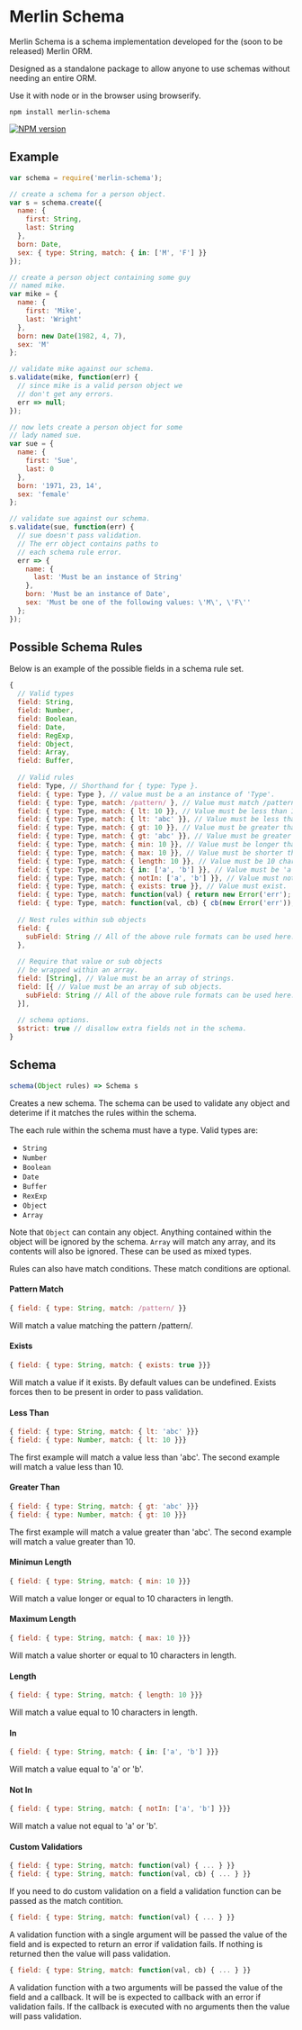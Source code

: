 Merlin Schema
==============

Merlin Schema is a schema implementation
developed for the (soon to be released) Merlin ORM.

Designed as a standalone package to allow anyone
to use schemas without needing an entire ORM.

Use it with node or in the browser using
browserify.

```shell
npm install merlin-schema
```

[![NPM version](https://badge.fury.io/js/merlin-schema.png)](http://badge.fury.io/js/merlin-schema)

Example
-------
```javascript
var schema = require('merlin-schema');

// create a schema for a person object.
var s = schema.create({
  name: {
    first: String,
    last: String
  },
  born: Date,
  sex: { type: String, match: { in: ['M', 'F'] }}
});

// create a person object containing some guy
// named mike.
var mike = {
  name: {
    first: 'Mike',
    last: 'Wright'
  },
  born: new Date(1982, 4, 7),
  sex: 'M'
};

// validate mike against our schema.
s.validate(mike, function(err) {
  // since mike is a valid person object we
  // don't get any errors.
  err => null;
});

// now lets create a person object for some
// lady named sue.
var sue = {
  name: {
    first: 'Sue',
    last: 0
  },
  born: '1971, 23, 14',
  sex: 'female'
};

// validate sue against our schema.
s.validate(sue, function(err) {
  // sue doesn't pass validation.
  // The err object contains paths to
  // each schema rule error.
  err => {
    name: {
      last: 'Must be an instance of String'
    },
    born: 'Must be an instance of Date',
    sex: 'Must be one of the following values: \'M\', \'F\''
  };
});
```

Possible Schema Rules
---------------------
Below is an example of the possible fields in
a schema rule set.

```javascript
{
  // Valid types
  field: String,
  field: Number,
  field: Boolean,
  field: Date,
  field: RegExp,
  field: Object,
  field: Array,
  field: Buffer,
  
  // Valid rules
  field: Type, // Shorthand for { type: Type }.
  field: { type: Type }, // value must be a an instance of 'Type'.
  field: { type: Type, match: /pattern/ }, // Value must match /pattern/.
  field: { type: Type, match: { lt: 10 }}, // Value must be less than 10.
  field: { type: Type, match: { lt: 'abc' }}, // Value must be less than 'abc'.
  field: { type: Type, match: { gt: 10 }}, // Value must be greater than 10.
  field: { type: Type, match: { gt: 'abc' }}, // Value must be greater than 'abc'.
  field: { type: Type, match: { min: 10 }}, // Value must be longer than 10 chars.
  field: { type: Type, match: { max: 10 }}, // Value must be shorter than 10 chars.
  field: { type: Type, match: { length: 10 }}, // Value must be 10 chars in length.
  field: { type: Type, match: { in: ['a', 'b'] }}, // Value must be 'a' or 'b'.
  field: { type: Type, match: { notIn: ['a', 'b'] }}, // Value must not be 'a' or 'b'.
  field: { type: Type, match: { exists: true }}, // Value must exist.
  field: { type: Type, match: function(val) { return new Error('err'); } }, // Value must not cause fn to return an error.
  field: { type: Type, match: function(val, cb) { cb(new Error('err')); } }, // Value must not cause fn to callback with an error.
  
  // Nest rules within sub objects
  field: {
    subField: String // All of the above rule formats can be used here...
  },
  
  // Require that value or sub objects
  // be wrapped within an array.
  field: [String], // Value must be an array of strings.
  field: [{ // Value must be an array of sub objects.
    subField: String // All of the above rule formats can be used here...
  }],
  
  // schema options.
  $strict: true // disallow extra fields not in the schema.
}
```

Schema
-----
```javascript
schema(Object rules) => Schema s
```
Creates a new schema. The schema can be used
to validate any object and deterime if it
matches the rules within the schema.

The each rule within the schema must have a
type. Valid types are:
- `String`
- `Number`
- `Boolean`
- `Date`
- `Buffer`
- `RexExp`
- `Object`
- `Array`

Note that `Object` can contain any object.
Anything contained within the object will be
ignored by the schema. `Array` will match any
array, and its contents will also be ignored.
These can be used as mixed types.

Rules can also have match conditions. These
match conditions are optional.

#### Pattern Match
```javascript
{ field: { type: String, match: /pattern/ }}
```
Will match a value matching the pattern
/pattern/.

#### Exists
```javascript
{ field: { type: String, match: { exists: true }}}
```
Will match a value if it exists. By default
values can be undefined. Exists forces then
to be present in order to pass validation.

#### Less Than
```javascript
{ field: { type: String, match: { lt: 'abc' }}}
{ field: { type: Number, match: { lt: 10 }}}
```
The first example will match a value less
than 'abc'. The second example will match
a value less than 10.

#### Greater Than
```javascript
{ field: { type: String, match: { gt: 'abc' }}}
{ field: { type: Number, match: { gt: 10 }}}
```
The first example will match a value greater
than 'abc'. The second example will match
a value greater than 10.

#### Minimun Length
```javascript
{ field: { type: String, match: { min: 10 }}}
```
Will match a value longer or equal to 10
characters in length.

#### Maximum Length
```javascript
{ field: { type: String, match: { max: 10 }}}
```
Will match a value shorter or equal to 10
characters in length.

#### Length
```javascript
{ field: { type: String, match: { length: 10 }}}
```
Will match a value equal to 10 characters
in length.

#### In
```javascript
{ field: { type: String, match: { in: ['a', 'b'] }}}
```
Will match a value equal to 'a' or 'b'.

#### Not In
```javascript
{ field: { type: String, match: { notIn: ['a', 'b'] }}}
```
Will match a value not equal to 'a' or 'b'.

#### Custom Validatiors
```javascript
{ field: { type: String, match: function(val) { ... } }}
{ field: { type: String, match: function(val, cb) { ... } }}
```
If you need to do custom validation on a field a
validation function can be passed as the match
contition.

```javascript
{ field: { type: String, match: function(val) { ... } }}
```
A validation function with a single argument 
will be passed the value of the field and
is expected to return an error if validation
fails. If nothing is returned then the value 
will pass validation.

```javascript
{ field: { type: String, match: function(val, cb) { ... } }}
```
A validation function with a two arguments
will be passed the value of the field and a
callback. It will be is expected to callback
with an error if validation fails.
If the callback is executed with no arguments
then the value will pass validation.

